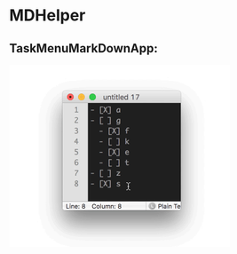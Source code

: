 # MDHelper


## TaskMenuMarkDownApp: 
<img width="398" alt="img" src="https://raw.githubusercontent.com/stylekit/img/master/TaskMenuMarkDownApp_demo.mov.gif">
